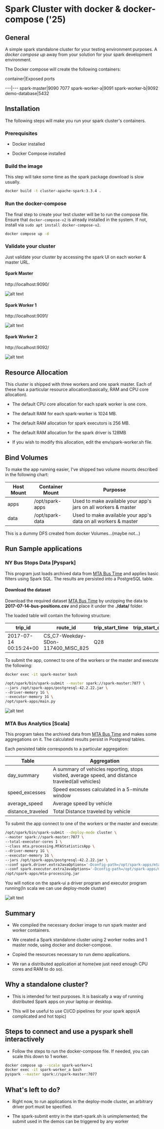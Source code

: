 # Spark Cluster with docker & docker-compose ('25)

## General

A simple spark standalone cluster for your testing environment purposes. A *docker compose up* away from your solution for your spark development environment.

The Docker compose will create the following containers:

container|Exposed ports

---|---
spark-master|9090 7077
spark-worker-a|9091
spark-worker-b|9092
demo-database|5432

## Installation

The following steps will make you run your spark cluster's containers.

### Prerequisites

* Docker installed

* Docker Compose  installed

### Build the image
This step will take some time as the spark package download is slow usually.

```sh
docker build -t cluster-apache-spark:3.3.4 .
```

### Run the docker-compose

The final step to create your test cluster will be to run the compose file.  Ensure that `docker-compose-v2` is already installed in the system.  If not, install via `sudo apt install docker-compose-v2`.

```sh
docker compose up -d
```

### Validate your cluster

Just validate your cluster by accessing the spark UI on each worker & master URL.

#### Spark Master

http://localhost:9090/

![alt text](articles/images/spark-master.png "Spark master UI")

#### Spark Worker 1

http://localhost:9091/

![alt text](articles/images/spark-worker-1.png "Spark worker 1 UI")

#### Spark Worker 2

http://localhost:9092/

![alt text](articles/images/spark-worker-2.png "Spark worker 2 UI")


## Resource Allocation 

This cluster is shipped with three workers and one spark master. Each of these has a particular resource allocation(basically, RAM and CPU core allocation).

* The default CPU core allocation for each spark worker is one core.

* The default RAM for each spark-worker is 1024 MB.

* The default RAM allocation for spark executors is 256 MB.

* The default RAM allocation for the spark driver is 128MB

* If you wish to modify this allocation, edit the env/spark-worker.sh file.

## Bind Volumes

To make the app running easier, I've shipped two volume mounts described in the following chart:

Host Mount|Container Mount|Purposse
---|---|---
apps|/opt/spark-apps|Used to make available your app's jars on all workers & master
data|/opt/spark-data| Used to make available your app's data on all workers & master

This is a dummy DFS created from docker Volumes...(maybe not...)

## Run Sample applications


### NY Bus Stops Data [Pyspark]

This program just loads archived data from [MTA Bus Time](http://web.mta.info/developers/MTA-Bus-Time-historical-data.html) and applies basic filters using Spark SQL. The results are persisted into a PostgreSQL table.

#### Download the dataset

Download the required dataset [MTA Bus Time](https://s3.amazonaws.com/nycbuspositions/2017/07/2017-07-14-bus-positions.csv.xz) by unzipping the data to **2017-07-14-bus-positions.csv** and place it under the **./data/** folder.

The loaded table will contain the following structure:

|trip_id|route_id|trip_start_time|trip_start_date|vehicle_id|vehicle_label|vehicle_license_plate|latitude|longitude|bearing|speed|stop_id|stop_status|occupancy_status|congestion_level|progress|block_assigned|dist_along_route|report_hour|report_date|
| --- | --- | --- | --- | --- | --- | --- | --- | --- | --- | --- | --- | --- | --- | --- | --- | --- | --- | --- | --- |
|2017-07-14 00:15:24+00|CS_C7-Weekday-SDon-117400_MISC_825|Q28||13-07-2017|MTA|NYCT_7424|||40.765316|-73.816071|356.81|0|501000|IN_TRANSIT_TO|EMPTY|UNKNOWN_CONGESTION_LEVEL|||||2014-08-01 04:00:00|2014-08-01|

To submit the app, connect to one of the workers or the master and execute the following:
```sh
docker exec -it spark-master bash
```

```sh
/opt/spark/bin/spark-submit --master spark://spark-master:7077 \
--jars /opt/spark-apps/postgresql-42.2.22.jar \
--driver-memory 1G \
--executor-memory 1G \
/opt/spark-apps/main.py
```

![alt text](./articles/images/pyspark-demo.png "Spark UI with pyspark program running")

### MTA Bus Analytics [Scala]

This program takes the archived data from [MTA Bus Time](http://web.mta.info/developers/MTA-Bus-Time-historical-data.html) and makes some aggregations on it. The calculated results persist in Postgresql tables.

Each persisted table corresponds to a particular aggregation:

Table|Aggregation
---|---
day_summary|A summary of vehicles reporting, stops visited, average speed, and distance traveled(all vehicles)
speed_excesses|Speed excesses calculated in a 5-minute window
average_speed|Average speed by vehicle
distance_traveled|Total Distance traveled by vehicle


To submit the app connect to one of the workers or the master and execute:

```sh
/opt/spark/bin/spark-submit --deploy-mode cluster \
--master spark://spark-master:7077 \
--total-executor-cores 1 \
--class mta.processing.MTAStatisticsApp \
--driver-memory 1G \
--executor-memory 1G \
--jars /opt/spark-apps/postgresql-42.2.22.jar \
--conf spark.driver.extraJavaOptions='-Dconfig-path=/opt/spark-apps/mta.conf' \
--conf spark.executor.extraJavaOptions='-Dconfig-path=/opt/spark-apps/mta.conf' \
/opt/spark-apps/mta-processing.jar
```

You will notice on the spark-ui a driver program and executor program running(In scala we can use deploy-mode cluster)

![alt text](./articles/images/stats-app.png "Spark UI with scala program running")


## Summary

* We compiled the necessary docker image to run spark master and worker containers.

* We created a Spark standalone cluster using 2 worker nodes and 1 master node, using docker and docker-compose.

* Copied the resources necessary to run demo applications.

* We ran a distributed application at home(we just need enough CPU cores and RAM to do so).

## Why a standalone cluster?

* This is intended for test purposes. It is basically a way of running distributed Spark apps on your laptop or desktop.

* This will be useful to use CI/CD pipelines for your spark apps(A complicated and hot topic)

## Steps to connect and use a pyspark shell interactively

* Follow the steps to run the docker-compose file. If needed, you can scale this down to 1 worker. 

```sh
docker compose up --scale spark-worker=1
docker exec -it spark-worker_a bash
pyspark --master spark://spark-master:7077
```

## What's left to do?

* Right now, to run applications in the deploy-mode cluster, an arbitrary driver port must be specified.

* The spark-submit entry in the start-spark.sh is unimplemented; the submit used in the demos can be triggered by any worker
